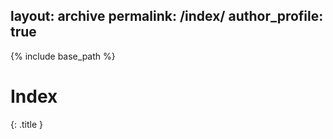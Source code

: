 layout: archive
permalink: /index/
author_profile: true
---


{% include base_path %}

# Index
{: .title }

